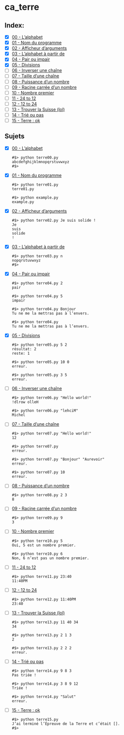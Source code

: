 # ca_terre

## Index:

- [x] [00 - L’alphabet](./terre00.py)
- [x] [01 - Nom du programme](./terre01.py)
- [x] [02 - Afficheur d’arguments](./terre02.py)
- [x] [03 - L’alphabet à partir de](./terre03.py)
- [x] [04 - Pair ou impair](./terre04.py)
- [x] [05 - Divisions](./terre05.py)
- [ ] [06 - Inverser une chaîne](./terre06.py)
- [ ] [07 - Taille d’une chaîne](./terre07.py)
- [ ] [08 - Puissance d’un nombre](./terre08.py)
- [ ] [09 - Racine carrée d’un nombre](./terre09.py)
- [ ] [10 - Nombre premier](./terre10.py)
- [ ] [11 - 24 to 12](./terre11.py)
- [ ] [12 - 12 to 24](./terre12.py)
- [ ] [13 - Trouver la Suisse (lol)](./terre13.py)
- [ ] [14 - Trié ou pas](./terre14.py)
- [ ] [15 - Terre : ok](./terre15.py)

## Sujets

- [x] [00 - L’alphabet](./terre00.py)
    ```shell
    #$> python terre00.py
    abcdefghijklmnopqrstuvwxyz
    #$>
    ```
- [x] [01 - Nom du programme](./terre01.py)
    ```shell
    #$> python terre01.py
    terre01.py

    #$> python example.py
    example.py
    ```
- [x] [02 - Afficheur d’arguments](./terre02.py)
    ```shell
    #$> python terre02.py Je suis solide !
    Je
    suis
    solide
    !
    ```
- [x] [03 - L’alphabet à partir de](./terre03.py)
    ```shell
    #$> python terre03.py n
    nopqrstuvwxyz
    #$>
    ```
- [x] [04 - Pair ou impair](./terre04.py)
    ```shell
    #$> python terre04.py 2
    pair
    
    #$> python terre04.py 5
    impair

    #$> python terre04.py Bonjour
    Tu ne me la mettras pas à l’envers.

    #$> python terre04.py
    Tu ne me la mettras pas à l’envers.
    ```
- [x] [05 - Divisions](./terre05.py)
    ```shell
    #$> python terre05.py 5 2
    résultat: 2
    reste: 1

    #$> python terre05.py 10 0
    erreur.

    #$> python terre05.py 3 5
    erreur.
    ```
- [ ] [06 - Inverser une chaîne](./terre06.py)
    ```shell
    #$> python terre06.py "Hello world!"
    !dlrow olleH

    #$> python terre06.py "lehciM"
    Michel
    ```
- [ ] [07 - Taille d’une chaîne](./terre07.py)
    ```shell
    #$> python terre07.py "Hello world!"
    12

    #$> python terre07.py
    erreur.

    #$> python terre07.py "Bonjour" "Aurevoir"
    erreur.

    #$> python terre07.py 10
    erreur.
    ```
- [ ] [08 - Puissance d’un nombre](./terre08.py)
    ```shell
    #$> python terre08.py 2 3
    8
    ```
- [ ] [09 - Racine carrée d’un nombre](./terre09.py)
    ```shell
    #$> python terre09.py 9
    3
    ```
- [ ] [10 - Nombre premier](./terre10.py)
    ```shell
    #$> python terre10.py 5
    Oui, 5 est un nombre premier.

    #$> python terre10.py 6
    Non, 6 n’est pas un nombre premier.
    ```
- [ ] [11 - 24 to 12](./terre11.py)
    ```shell
    #$> python terre11.py 23:40
    11:40PM
    ```
- [ ] [12 - 12 to 24](./terre12.py)
    ```shell
    #$> python terre12.py 11:40PM
    23:40
    ```
- [ ] [13 - Trouver la Suisse (lol)](./terre13.py)
    ```shell
    #$> python terre13.py 11 40 34
    34

    #$> python terre13.py 2 1 3
    2

    #$> python terre13.py 2 2 2
    erreur.
    ```
- [ ] [14 - Trié ou pas](./terre14.py)
    ```shell
    #$> python terre14.py 9 8 3
    Pas triée !

    #$> python terre14.py 3 8 9 12
    Triée !

    #$> python terre14.py "Salut"
    erreur.
    ```
- [ ] [15 - Terre : ok](./terre15.py)
    ```shell
    #$> python terre15.py
    J’ai terminé l’Épreuve de la Terre et c’était [].
    #$>
    ```
